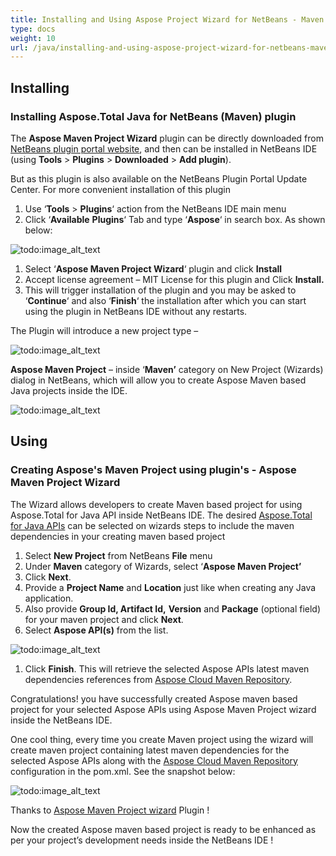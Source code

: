 ```yaml
---
title: Installing and Using Aspose Project Wizard for NetBeans - Maven
type: docs
weight: 10
url: /java/installing-and-using-aspose-project-wizard-for-netbeans-maven/
---
```


## **Installing**
### **Installing Aspose.Total Java for NetBeans (Maven) plugin**
The **Aspose Maven Project Wizard** plugin can be directly downloaded from [NetBeans plugin portal website](http://plugins.netbeans.org/plugin/57279), and then can be installed in NetBeans IDE (using **Tools** > **Plugins** > **Downloaded** > **Add plugin**).

But as this plugin is also available on the NetBeans Plugin Portal Update Center. For more convenient installation of this plugin

1. Use ‘**Tools** > **Plugins**‘ action from the NetBeans IDE main menu
1. Click ‘**Available** **Plugins**‘ Tab and type ‘**Aspose**‘ in search box. As shown below: 

![todo:image_alt_text](http://i.imgur.com/iBS2q3f.png)

1. Select ‘**Aspose Maven Project Wizard**‘ plugin and click **Install**
1. Accept license agreement – MIT License for this plugin and Click **Install.**
1. This will trigger installation of the plugin and you may be asked to ‘**Continue**‘ and also ‘**Finish**‘ the installation after which you can start using the plugin in NetBeans IDE without any restarts. 

The Plugin will introduce a new project type – 

![todo:image_alt_text](https://camo.githubusercontent.com/b360643e823e0236ed55e2ae5a8de8e9c970ee92/687474703a2f2f692e696d6775722e636f6d2f70537a58656f772e706e67)

**Aspose Maven Project** – inside ‘**Maven’** category on New Project (Wizards) dialog in NetBeans, which will allow you to create Aspose Maven based Java projects inside the IDE. 

![todo:image_alt_text](http://i.imgur.com/Y7Kbw78.png)
## **Using**
### **Creating Aspose's Maven Project using plugin's - Aspose Maven Project Wizard**
The Wizard allows developers to create Maven based project for using Aspose.Total for Java API inside NetBeans IDE. The desired [Aspose.Total for Java APIs](http://www.aspose.com/java/total-component.aspx) can be selected on wizards steps to include the maven dependencies in your creating maven based project

1. Select **New Project** from NetBeans **File** menu
1. Under **Maven** category of Wizards, select ‘**Aspose Maven Project’**
1. Click **Next**. 
1. Provide a **Project Name** and **Location** just like when creating any Java application.
1. Also provide **Group Id, Artifact Id,** **Version** and **Package** (optional field) for your maven project and click **Next**. 
1. Select **Aspose API(s)** from the list. 

![todo:image_alt_text](http://i.imgur.com/v74ld9R.png)

1. Click **Finish**.
   This will retrieve the selected Aspose APIs latest maven dependencies references from [Aspose Cloud Maven Repository](http://maven.aspose.com/artifactory/webapp/home.html?0). 

Congratulations! you have successfully created Aspose maven based project for your selected Aspose APIs using Aspose Maven Project wizard inside the NetBeans IDE.

One cool thing, every time you create Maven project using the wizard will create maven project containing latest maven dependencies for the selected Aspose APIs along with the [Aspose Cloud Maven Repository](http://maven.aspose.com/artifactory/webapp/home.html?0) configuration in the pom.xml. See the snapshot below:

![todo:image_alt_text](http://i.imgur.com/ji1NDF0.png)


Thanks to [Aspose Maven Project wizard](http://plugins.netbeans.org/plugin/57279) Plugin !

Now the created Aspose maven based project is ready to be enhanced as per your project’s development needs inside the NetBeans IDE !
